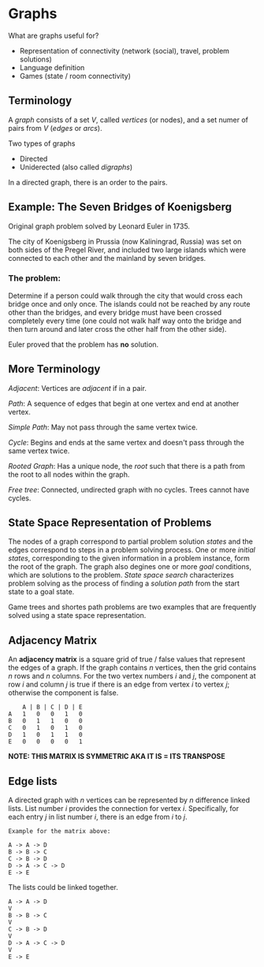 # Graphs
What are graphs useful for?
- Representation of connectivity (network (social), travel, problem solutions)
- Language definition
- Games (state / room connectivity)

## Terminology
A *graph* consists of a set *V*, called *vertices* (or nodes), and a set numer of pairs from *V* (*edges* or *arcs*).

Two types of graphs
- Directed
- Uniderected (also called *digraphs*)

In a directed graph, there is an order to the pairs.

## Example: The Seven Bridges of Koenigsberg
Original graph problem solved by Leonard Euler in 1735.

The city of Koenigsberg in Prussia (now Kaliningrad, Russia)
was set on both sides of the Pregel River, and included two large
islands which were connected to each other and the mainland
by seven bridges.

### The problem:
Determine if a person could walk through the city that would
cross each bridge once and only once. The islands could not be
reached by any route other than the bridges, and every bridge
must have been crossed completely every time (one could not
walk half way onto the bridge and then turn around and later
cross the other half from the other side).

Euler proved that the problem has **no** solution.

## More Terminology
*Adjacent*: Vertices are *adjacent* if in a pair.

*Path*: A sequence of edges that begin at one vertex and end at another vertex.

*Simple Path*: May not pass through the same vertex twice.

*Cycle*: Begins and ends at the same vertex and doesn't pass through the same vertex twice.

*Rooted Graph*: Has a unique node, the *root* such that there is a path from the root to all nodes within the graph.

*Free tree*: Connected, undirected graph with no cycles. Trees cannot have cycles.

## State Space Representation of Problems
The nodes of a graph correspond to partial problem solution *states* and the edges correspond to steps in a problem solving process. One or more *initial states*, corresponding to the given information in a problem instance, form the root of the graph. The graph also degines one or more *goal* conditions, which are solutions to the problem. *State space search* characterizes problem solving as the process of finding a *solution path* from the start state to a goal state.

Game trees and shortes path problems are two examples that are frequently solved using a state space representation.

## Adjacency Matrix
An **adjacency matrix** is a square grid of true / false values that represent the edges of a graph. If the graph contains *n* vertices, then the grid contains *n* rows and *n* columns. For the two vertex numbers *i* and *j*, the component at row *i* and column *j* is true if there is an edge from vertex *i* to vertex *j*; otherwise the component is false.

        A | B | C | D | E
    A   1   0   0   1   0
    B   0   1   1   0   0
    C   0   1   0   1   0
    D   1   0   1   1   0
    E   0   0   0   0   1

**NOTE: THIS MATRIX IS SYMMETRIC AKA IT IS = ITS TRANSPOSE**

## Edge lists
A directed graph with *n* vertices can be represented by *n* difference linked lists. List number *i* provides the connection for vertex *i*. Specifically, for each entry  *j* in list number *i*, there is an edge from *i* to *j*.

    Example for the matrix above:

    A -> A -> D
    B -> B -> C
    C -> B -> D
    D -> A -> C -> D
    E -> E

The lists could be linked together.

    A -> A -> D
    V
    B -> B -> C
    V
    C -> B -> D
    V
    D -> A -> C -> D
    V
    E -> E